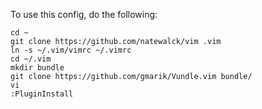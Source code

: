 To use this config, do the following:

```
cd ~
git clone https://github.com/natewalck/vim .vim
ln -s ~/.vim/vimrc ~/.vimrc
cd ~/.vim
mkdir bundle
git clone https://github.com/gmarik/Vundle.vim bundle/
vi
:PluginInstall
```
